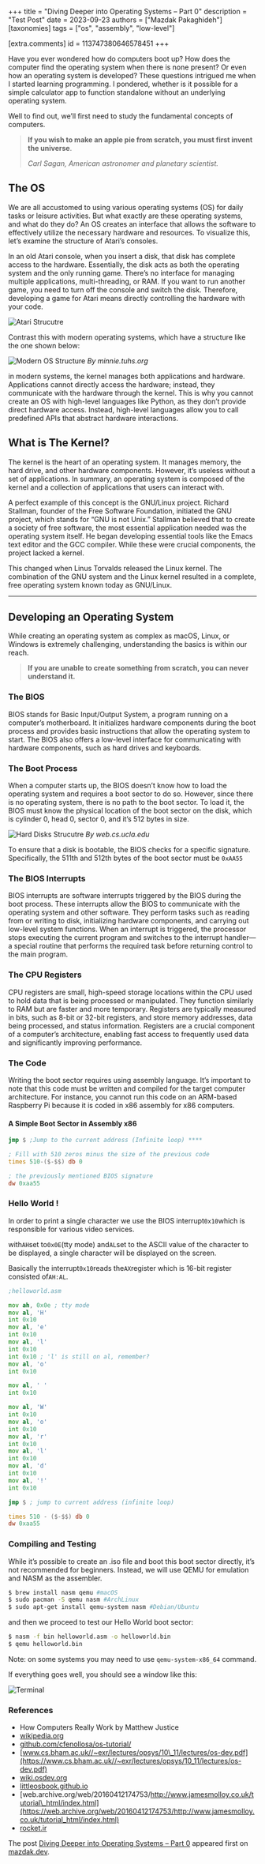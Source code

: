 +++
title = "Diving Deeper into Operating Systems – Part 0"
description = "Test Post"
date = 2023-09-23
authors = ["Mazdak Pakaghideh"]
[taxonomies]
tags = ["os", "assembly", "low-level"]

[extra.comments]
id = 113747380646578451
+++

Have you ever wondered how do computers boot up? How does the computer find the operating system when there is none present? Or even how an operating system is developed? These questions intrigued me when I started learning programming. I pondered, whether is it possible for a simple calculator app to function standalone without an underlying operating system.

Well to find out, we’ll first need to study the fundamental concepts of computers.

> **If you wish to make an apple pie from scratch, you must first invent the universe**.
>
> <cite>Carl Sagan, American astronomer and planetary scientist.<br></cite>

## The OS

We are all accustomed to using various operating systems (OS) for daily tasks or leisure activities. But what exactly are these operating systems, and what do they do? An OS creates an interface that allows the software to effectively utilize the necessary hardware and resources. To visualize this, let’s examine the structure of Atari’s consoles.

In an old Atari console, when you insert a disk, that disk has complete access to the hardware. Essentially, the disk acts as both the operating system and the only running game. There’s no interface for managing multiple applications, multi-threading, or RAM. If you want to run another game, you need to turn off the console and switch the disk. Therefore, developing a game for Atari means directly controlling the hardware with your code.

![Atari Strucutre](https://mazdak.dev/wp-content/uploads/2023/09/Group-2.png)

Contrast this with modern operating systems, which have a structure like the one shown below:

![Modern OS Structure](https://mazdak.dev/wp-content/uploads/2023/09/images.png)
_By minnie.tuhs.org_

in modern systems, the kernel manages both applications and hardware. Applications cannot directly access the hardware; instead, they communicate with the hardware through the kernel. This is why you cannot create an OS with high-level languages like Python, as they don’t provide direct hardware access. Instead, high-level languages allow you to call predefined APIs that abstract hardware interactions.

## What is The Kernel?

The kernel is the heart of an operating system. It manages memory, the hard drive, and other hardware components. However, it’s useless without a set of applications. In summary, an operating system is composed of the kernel and a collection of applications that users can interact with.

A perfect example of this concept is the GNU/Linux project. Richard Stallman, founder of the Free Software Foundation, initiated the GNU project, which stands for “GNU is not Unix.” Stallman believed that to create a society of free software, the most essential application needed was the operating system itself. He began developing essential tools like the Emacs text editor and the GCC compiler. While these were crucial components, the project lacked a kernel.

This changed when Linus Torvalds released the Linux kernel. The combination of the GNU system and the Linux kernel resulted in a complete, free operating system known today as GNU/Linux.

* * *

## Developing an Operating System

While creating an operating system as complex as macOS, Linux, or Windows is extremely challenging, understanding the basics is within our reach.

> **If you are unable to create something from scratch, you can never understand it.**

### **The BIOS**

BIOS stands for Basic Input/Output System, a program running on a computer’s motherboard. It initializes hardware components during the boot process and provides basic instructions that allow the operating system to start. The BIOS also offers a low-level interface for communicating with hardware components, such as hard drives and keyboards.

### **The Boot Process**

When a computer starts up, the BIOS doesn’t know how to load the operating system and requires a boot sector to do so. However, since there is no operating system, there is no path to the boot sector. To load it, the BIOS must know the physical location of the boot sector on the disk, which is cylinder 0, head 0, sector 0, and it’s 512 bytes in size.

![Hard Disks Strucutre](https://mazdak.dev/wp-content/uploads/2023/09/harddisk.gif)
_By web.cs.ucla.edu_

To ensure that a disk is bootable, the BIOS checks for a specific signature. Specifically, the 511th and 512th bytes of the boot sector must be `0xAA55`

### **The BIOS Interrupts**

BIOS interrupts are software interrupts triggered by the BIOS during the boot process. These interrupts allow the BIOS to communicate with the operating system and other software. They perform tasks such as reading from or writing to disk, initializing hardware components, and carrying out low-level system functions. When an interrupt is triggered, the processor stops executing the current program and switches to the interrupt handler—a special routine that performs the required task before returning control to the main program.

### **The CPU Registers**

CPU registers are small, high-speed storage locations within the CPU used to hold data that is being processed or manipulated. They function similarly to RAM but are faster and more temporary. Registers are typically measured in bits, such as 8-bit or 32-bit registers, and store memory addresses, data being processed, and status information. Registers are a crucial component of a computer’s architecture, enabling fast access to frequently used data and significantly improving performance.

### **The Code**

Writing the boot sector requires using assembly language. It’s important to note that this code must be written and compiled for the target computer architecture. For instance, you cannot run this code on an ARM-based Raspberry Pi because it is coded in x86 assembly for x86 computers.

#### **A Simple Boot Sector in Assembly x86**

```asm
jmp $ ;Jump to the current address (Infinite loop) ****

; Fill with 510 zeros minus the size of the previous code
times 510-($-$$) db 0

; the previously mentioned BIOS signature
dw 0xaa55
```

### **Hello World !**

In order to print a single character we use the BIOS interrupt`0x10`which is responsible for various video services.

with`AH`set to`0x0E`(tty mode) and`AL`set to the ASCII value of the character to be displayed, a single character will be displayed on the screen.

Basically the interrupt`0x10`reads the`AX`register which is 16-bit register consisted of`AH:AL`.

```asm
;helloworld.asm

mov ah, 0x0e ; tty mode
mov al, 'H'
int 0x10
mov al, 'e'
int 0x10
mov al, 'l'
int 0x10
int 0x10 ; 'l' is still on al, remember?
mov al, 'o'
int 0x10

mov al, ' '
int 0x10

mov al, 'W'
int 0x10
mov al, 'o'
int 0x10
mov al, 'r'
int 0x10
mov al, 'l'
int 0x10
mov al, 'd'
int 0x10
mov al, '!'
int 0x10

jmp $ ; jump to current address (infinite loop)

times 510 - ($-$$) db 0
dw 0xaa55
```

### Compiling and Testing

While it’s possible to create an .iso file and boot this boot sector directly, it’s not recommended for beginners. Instead, we will use QEMU for emulation and NASM as the assembler.


```bash
$ brew install nasm qemu #macOS
$ sudo pacman -S qemu nasm #ArchLinux
$ sudo apt-get install qemu-system nasm #Debian/Ubuntu
```

and then we proceed to test our Hello World boot sector:


```bash
$ nasm -f bin helloworld.asm -o helloworld.bin
$ qemu helloworld.bin
```

Note: on some systems you may need to use `qemu-system-x86_64` command.

If everything goes well, you should see a window like this:

![Terminal](https://mazdak.dev/wp-content/uploads/2023/09/Screenshot-2023-09-16-at-1.41.19-PM-1024x665.png)

### References

- How Computers Really Work by Matthew Justice
- [wikipedia.org](http://wikipedia.org)
- [github.com/cfenollosa/os-tutorial/](https://github.com/cfenollosa/os-tutorial/)
- [www.cs.bham.ac.uk//~exr/lectures/opsys/10\_11/lectures/os-dev.pdf](https://www.cs.bham.ac.uk//~exr/lectures/opsys/10_11/lectures/os-dev.pdf)
- [wiki.osdev.org](http://wiki.osdev.org/)
- [littleosbook.github.io](https://littleosbook.github.io/)
- [web.archive.org/web/20160412174753/http://www.jamesmolloy.co.uk/tutorial\_html/index.html](https://web.archive.org/web/20160412174753/http://www.jamesmolloy.co.uk/tutorial_html/index.html)
- [rocket.ir](https://rocket.ir)

The post [Diving Deeper into Operating Systems – Part 0](https://mazdak.dev/diving-deeper-into-operating-systems-part-0/) appeared first on [mazdak.dev](https://mazdak.dev).
